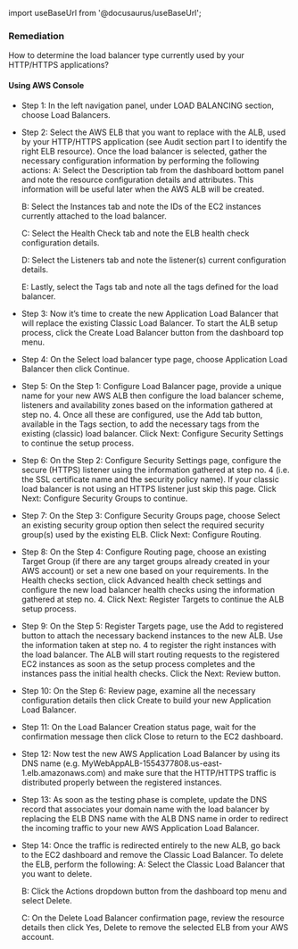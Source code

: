 import useBaseUrl from '@docusaurus/useBaseUrl';

### Remediation
How to determine the load balancer type currently used by your HTTP/HTTPS applications?

#### Using AWS Console

- Step 1: In the left navigation panel, under LOAD BALANCING section, choose Load Balancers.

- Step 2: Select the AWS ELB that you want to replace with the ALB, used by your HTTP/HTTPS application (see Audit section part I to identify the right ELB resource). Once the load balancer is selected, gather the necessary configuration information by performing the following actions:
	A: Select the Description tab from the dashboard bottom panel and note the resource configuration details and attributes. This information will be useful later when the AWS ALB will be created.
	
    B: Select the Instances tab and note the IDs of the EC2 instances currently attached to the load balancer.
	
    C: Select the Health Check tab and note the ELB health check configuration details.
	
    D: Select the Listeners tab and note the listener(s) current configuration details.
	
    E: Lastly, select the Tags tab and note all the tags defined for the load balancer.

- Step 3: Now it’s time to create the new Application Load Balancer that will replace the existing Classic Load Balancer. To start the ALB setup process, click the Create Load Balancer button from the dashboard top menu.

- Step 4: On the Select load balancer type page, choose Application Load Balancer then click Continue.

- Step 5: On the Step 1: Configure Load Balancer page, provide a unique name for your new AWS ALB then configure the load balancer scheme, listeners and availability zones based on the information gathered at step no. 4. Once all these are configured, use the Add tab button, available in the Tags section, to add the necessary tags from the existing (classic) load balancer. Click Next: Configure Security Settings to continue the setup process.

- Step 6: On the Step 2: Configure Security Settings page, configure the secure (HTTPS) listener using the information gathered at step no. 4 (i.e. the SSL certificate name and the security policy name). If your classic load balancer is not using an HTTPS listener just skip this page. Click Next: Configure Security Groups to continue.

- Step 7: On the Step 3: Configure Security Groups page, choose Select an existing security group option then select the required security group(s) used by the existing ELB. Click Next: Configure Routing.

- Step 8: On the Step 4: Configure Routing page, choose an existing Target Group (if there are any target groups already created in your AWS account) or set a new one based on your requirements. In the Health checks section, click Advanced health check settings and configure the new load balancer health checks using the information gathered at step no. 4. Click Next: Register Targets to continue the ALB setup process.

- Step 9: On the Step 5: Register Targets page, use the Add to registered button to attach the necessary backend instances to the new ALB. Use the information taken at step no. 4 to register the right instances with the load balancer. The ALB will start routing requests to the registered EC2 instances as soon as the setup process completes and the instances pass the initial health checks. Click the Next: Review button.

- Step 10: On the Step 6: Review page, examine all the necessary configuration details then click Create to build your new Application Load Balancer.

- Step 11: On the Load Balancer Creation status page, wait for the confirmation message then click Close to return to the EC2 dashboard.

- Step 12: Now test the new AWS Application Load Balancer by using its DNS name (e.g. MyWebAppALB-1554377808.us-east-1.elb.amazonaws.com) and make sure that the HTTP/HTTPS traffic is distributed properly between the registered instances.

- Step 13: As soon as the testing phase is complete, update the DNS record that associates your domain name with the load balancer by replacing the ELB DNS name with the ALB DNS name in order to redirect the incoming traffic to your new AWS Application Load Balancer.

- Step 14: Once the traffic is redirected entirely to the new ALB, go back to the EC2 dashboard and remove the Classic Load Balancer. To delete the ELB, perform the following:
	A: Select the Classic Load Balancer that you want to delete.
	
    B: Click the Actions dropdown button from the dashboard top menu and select Delete.
	
    C: On the Delete Load Balancer confirmation page, review the resource details then click Yes, Delete to remove the selected ELB from your AWS account.
